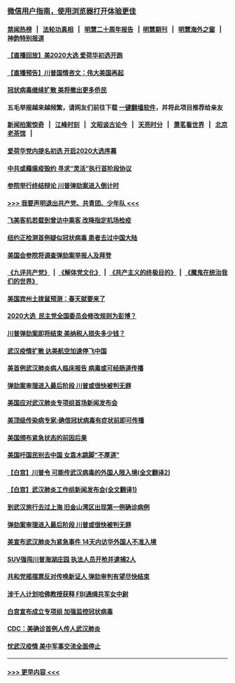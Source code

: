 ### [微信用户指南，使用浏览器打开体验更佳](https://github.com/gfw-breaker/banned-news1/blob/master/indexes/wechat-guide.md?t=0)
#### [禁闻热榜](热点新闻.md?t=0)  &nbsp;&nbsp;|&nbsp;&nbsp; [法轮功真相](https://github.com/gfw-breaker/truth/blob/master/README.md?t=0) &nbsp;&nbsp;|&nbsp;&nbsp; [明慧二十周年报告](https://github.com/gfw-breaker/mh-reports/blob/master/README.md?t=0) &nbsp;&nbsp;|&nbsp;&nbsp;[明慧期刊](https://github.com/gfw-breaker/mh-qikan) &nbsp;&nbsp;|&nbsp;&nbsp; [明慧海外之窗](https://github.com/gfw-breaker/mh-news/blob/master/README.md?t=0) &nbsp;&nbsp;|&nbsp;&nbsp; [神韵特别报道](https://github.com/gfw-breaker/mh-news/blob/master/shenyun.md?t=0)
#### [【直播回放】美2020大选 爱荷华初选开跑](../pages/prog203/a102768484.md?t=02042001) 
#### [【直播预告】川普国情咨文：伟大美国再起](../pages/prog203/a102768464.md?t=02042001) 
#### [冠状病毒继续扩散 美将撤出更多侨民](../pages/prog203/a102768407.md?t=02042001) 
#### 五毛举报越来越频繁，请网友们前往下载 [一键翻墙软件](https://github.com/gfw-breaker/ssr-accounts)，并将此项目推荐给亲友
#### [新闻拍案惊奇](https://github.com/gfw-breaker/banned-news1/blob/master/pages/link4.md) &nbsp;&nbsp;|&nbsp;&nbsp; [江峰时刻](https://github.com/gfw-breaker/banned-news1/blob/master/pages/link4.md) &nbsp;&nbsp;|&nbsp;&nbsp; [文昭谈古论今](https://github.com/gfw-breaker/banned-news1/blob/master/pages/link4.md) &nbsp;&nbsp;|&nbsp;&nbsp; [天亮时分](https://github.com/gfw-breaker/banned-news1/blob/master/pages/link4.md) &nbsp;&nbsp;|&nbsp;&nbsp; [萧茗看世界](https://github.com/gfw-breaker/banned-news1/blob/master/pages/link4.md) &nbsp;&nbsp;|&nbsp;&nbsp; [北京老茶馆](https://github.com/gfw-breaker/banned-news1/blob/master/pages/link4.md) &nbsp;&nbsp;|&nbsp;&nbsp; 
#### [爱荷华党内提名初选 开启2020大选序幕](../pages/prog203/a102768451.md?t=02042001) 
#### [中共或藉瘟疫毁约 寻求“灵活”执行首阶段协议](../pages/prog203/a102768331.md?t=02042001) 
#### [参院举行终结辩论 川普弹劾案进入倒计时](../pages/prog203/a102768276.md?t=02042001) 
#### [>>> 我要声明退出共产党、共青团、少年队 <<<](https://github.com/begood0513/goodnews/blob/master/quit/letter.md) 
#### [飞美客机若载到曾访中乘客 改降指定机场检疫](../pages/prog203/a102767735.md?t=02042001) 
#### [纽约正检测首例疑似冠状病毒 患者去过中国大陆](../pages/prog203/a102767642.md?t=02042001) 
#### [美国会参院将调查弹劾案举报人及拜登](../pages/prog203/a102767546.md?t=02042001) 
#### [《九评共产党》](https://github.com/begood0513/9ping.md/blob/master/README.md) &nbsp;|&nbsp; [《解体党文化》](../../../../jtdwh.md/blob/master/README.md)  &nbsp;|&nbsp; [《共产主义的终极目的》](../../../../gczydzjmd.md/blob/master/README.md) &nbsp;|&nbsp; [《魔鬼在统治我们的世界》](../../../../mgztzwmdsj.md/blob/master/README.md) 
#### [美国宾州土拨鼠预测：春天就要来了](../pages/prog203/a102767516.md?t=02042001) 
#### [2020大选  民主党全国委员会修改规则为彭博？](../pages/prog203/a102767512.md?t=02042001) 
#### [川普弹劾案即将结束 美纳税人损失多少钱？](../pages/prog203/a102767453.md?t=02042001) 
#### [武汉疫情扩散 达美航空加速停飞中国](../pages/prog203/a102767103.md?t=02042001) 
#### [美首例武汉肺炎病人临床报告 病毒或可经肠道传播](../pages/prog203/a102766898.md?t=02042001) 
#### [弹劾案审理进入最后阶段 川普或很快被判无罪](../pages/prog203/a102766981.md?t=02042001) 
#### [美国应对武汉肺炎专项组首场新闻发布会](../pages/prog203/a102766955.md?t=02042001) 
#### [美顶级传染病专家:确信冠状病毒有症状前即可传播](../pages/prog203/a102766800.md?t=02042001) 
#### [美国颁布紧急状态的前因后果](../pages/prog203/a102766601.md?t=02042001) 
#### [美国吁国民别去中国 女袁木跳脚“不厚道”](../pages/prog203/a102766310.md?t=02042001) 
#### [【白宫】川普令 可能传武汉病毒的外国人限入境(全文翻译2)](../pages/prog203/a102766353.md?t=02042001) 
#### [【白宫】武汉肺炎工作组新闻发布会(全文翻译1)](../pages/prog203/a102766344.md?t=02042001) 
#### [到武汉旅行去过上海 旧金山湾区出现第一例确诊病例](../pages/prog203/a102766152.md?t=02042001) 
#### [弹劾案审理进入最后阶段 川普或很快被判无罪](../pages/prog203/a102766034.md?t=02042001) 
#### [美宣布武汉肺炎为紧急事件 14天内访华外国人不准入境](../pages/prog203/a102766007.md?t=02042001) 
#### [SUV强闯川普海湖庄园 执法人员开枪并逮捕2人](../pages/prog203/a102765943.md?t=02042001) 
#### [共和党摇摆票反对传唤新证人 弹劾审判有望尽快结束](../pages/prog203/a102765850.md?t=02042001) 
#### [涉千人计划哈佛教授获释 FBI通缉共军女中尉](../pages/prog203/a102765366.md?t=02042001) 
#### [白宫宣布成立专项组 加强监控冠状病毒](../pages/prog203/a102764871.md?t=02042001) 
#### [CDC：美确诊首例人传人武汉肺炎](../pages/prog203/a102764958.md?t=02042001) 
#### [忧武汉疫情 美中军事交流全面停止](../pages/prog203/a102765048.md?t=02042001) 

----
#### [ >>> 更早内容 <<< ](../indexes/prog203-earlier.md)
